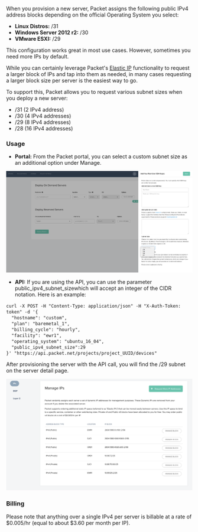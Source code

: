 <!-- <meta>
{
    "title":"Custom Subnet",
    "description":"Provision servers with a custom number of IP addresses.",
    "tag":["custom", "subnet", "IP"],
    "seo-title": "Custom Subnet Size - Packet Developer Docs",
    "seo-description": "Provision servers with a custom number of IP addresses.",
    "og-title": "Custom Subnet Size",
    "og-description": "Provision servers with a custom number of IP addresses."
}
</meta> -->



When you provision a new server, Packet assigns the following public IPv4 address blocks depending on the official Operating System you select:

* __Linux Distros:__ /31
* __Windows Server 2012 r2:__ /30
* __VMware ESXI:__ /29


This configuration works great in most use cases.  However, sometimes you need more IPs by default.  

While you can certainly leverage Packet's [Elastic IP](https://www.packet.com/developers/docs/network/basic/elastic-ips/) functionality to request a larger block of IPs and tap into them as needed, in many cases requesting a larger block size per server is the easiest way to go.   

To support this, Packet allows you to request various subnet sizes when you deploy a new server:

* /31  (2 IPv4 address)
* /30  (4 IPv4 addresses)
* /29  (8 IPv4 addresses)
* /28   (16 IPv4 addresses)   

### Usage
* __Portal:__ From the Packet portal, you can select a custom subnet size as an additional option under Manage.

![Choose Custom Subnet](/images/custom-subnet/Deploy-Custom-Subnet.png)

* __API:__ If you are using the API, you can use the parameter public_ipv4_subnet_sizewhich will accept an integer of the CIDR notation. Here is an example:
```
curl -X POST -H "Content-Type: application/json" -H "X-Auth-Token: token" -d '{
  "hostname": "custom",
  "plan": "baremetal_1",
  "billing_cycle": "hourly",
  "facility": "ewr1",
  "operating_system": "ubuntu_16_04",
  "public_ipv4_subnet_size":29
}' "https://api.packet.net/projects/project_UUID/devices"
```

After provisioning the server with the API call, you will find the /29 subnet on the server detail page.

![Manage IPs](/images/custom-subnet/Manage-IPs.png)

### Billing
Please note that anything over a single IPv4 per server is billable at a rate of $0.005/hr (equal to about $3.60 per month per IP). 